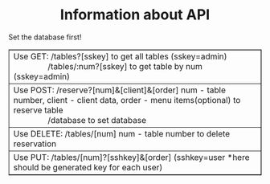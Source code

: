 
<center><h1>Information about API</h1></center>
<table width="1500" border="1">
Set the database first!
<br>
<tr>
  <td>
Use GET: /tables?[sskey] to get all tables (sskey=admin)
        <br>&emsp;&emsp;&emsp;&emsp; /tables/:num?[sskey] to get table by num (sskey=admin)
  </td></tr><tr> <td>
  Use POST: /reserve?[num]&[client]&[order]    num - table number, client - client data, order - menu items(optional)  to reserve table
           <br> &emsp;&emsp;&emsp; &emsp;/database                          to set database
  </td>
</tr>
  <tr>
    <td>
   Use DELETE: /tables/[num]  num - table number to delete reservation
    </td>
  </tr>
  <tr>
    <td>
  Use PUT: /tables/[num]?[sshkey]&[order]            (sshkey=user  *here should be generated key for each user)
    </td>
  </tr>
</table>
